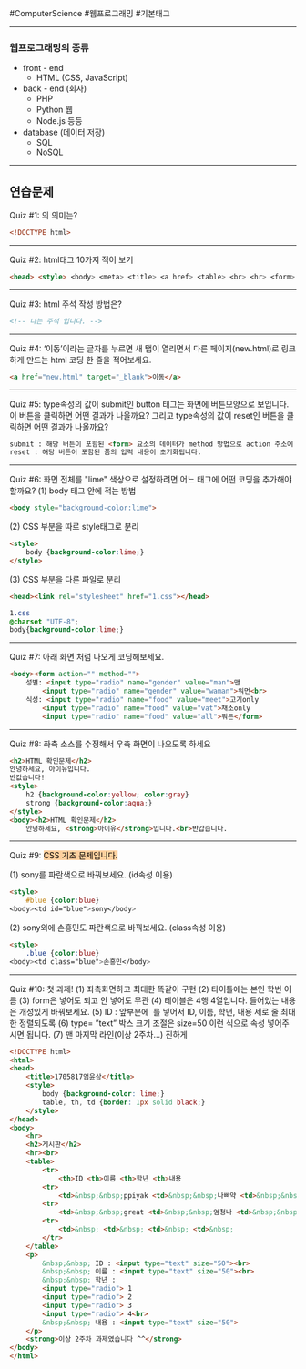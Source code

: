 #ComputerScience #웹프로그래밍 #기본태그 

---
### 웹프로그래밍의 종류
- front - end
	- HTML (CSS, JavaScript)
- back - end (회사)
	- PHP
	- Python 웹
	- Node.js 등등
- database (데이터 저장)
	- SQL
	- NoSQL

---

## 연습문제

Quiz #1: <!DOCTYPE html>의 의미는?

```html
<!DOCTYPE html>
```

---

Quiz #2: html태그 10가지 적어 보기

```html
<head> <style> <body> <meta> <title> <a href> <table> <br> <hr> <form>
```

---

Quiz #3: html 주석 작성 방법은?

```html
<!-- 나는 주석 입니다. -->
```

---

Quiz #4: ‘이동’이라는 글자를 누르면 새 탭이 열리면서 다른 페이지(new.html)로 링크하게 만드는 html 코딩 한 줄을 적어보세요.

```html
<a href="new.html" target="_blank">이동</a>
```

---

Quiz #5: type속성의 값이 submit인 button 태그는 화면에 버튼모양으로 보입니다. 이 버튼을 클릭하면 어떤 결과가 나올까요? 그리고 type속성의 값이 reset인 버튼을 클릭하면 어떤 결과가 나올까요?

```html
submit : 해당 버튼이 포함된 <form> 요소의 데이터가 method 방법으로 action 주소에 제출됩니다.
reset : 해당 버튼이 포함된 폼의 입력 내용이 초기화됩니다.
```

---

Quiz #6: 화면 전체를 "lime" 색상으로 설정하려면 어느 태그에 어떤 코딩을 추가해야 할까요?
(1) body 태그 안에 적는 방법

```html
<body style="background-color:lime">
```

(2) CSS 부분을 따로 style태그로 분리

```html
<style>
    body {background-color:lime;}
</style>
```

(3) CSS 부분을 다른 파일로 분리

```html
<head><link rel="stylesheet" href="1.css"></head>
```

```css
1.css
@charset "UTF-8";
body{background-color:lime;}
```

---

Quiz #7: 아래 화면 처럼 나오게 코딩해보세요.

```html
<body><form action="" method="">
    성별: <input type="radio" name="gender" value="man">맨
        <input type="radio" name="gender" value="waman">워먼<br>
    식성: <input type="radio" name="food" value="meet">고기only
        <input type="radio" name="food" value="vat">채소only
        <input type="radio" name="food" value="all">뭐든</form>
```

---

Quiz #8: 좌측 소스를 수정해서 우측 화면이 나오도록 하세요

```html
<h2>HTML 확인문제</h2>
안녕하세요, 아이유입니다.
반값습니다!
<style>
    h2 {background-color:yellow; color:gray}
    strong {background-color:aqua;}
</style>
<body><h2>HTML 확인문제</h2>
    안녕하세요, <strong>아이유</strong>입니다.<br>반갑습니다.
```

---

Quiz #9: <mark style="background: #FFB86CA6;">CSS 기초 문제입니다.</mark>

(1) sony를 파란색으로 바꿔보세요. (id속성 이용)
```html
<style>
	#blue {color:blue}
<body><td id="blue">sony</body>
```
(2) sony외에 손흥민도 파란색으로 바꿔보세요. (class속성 이용)
```html
<style>
	.blue {color:blue}
<body><td class="blue">손흥민</body>
```

---

Quiz #10: 첫 과제!
	(1) 좌측화면하고 최대한 똑같이 구현
	(2) 타이틀에는 본인 학번 이름 
	(3) form은 넣어도 되고 안 넣어도 무관 
	(4) 테이블은 4행 4열입니다. 들어있는 내용은 개성있게 바꿔보세요.
	(5) ID : 앞부분에  를 넣어서 ID, 이름, 학년, 내용 세로 줄 최대한 정렬되도록
	(6) type= ”text” 박스 크기 조절은 size=50 이런 식으로 속성 넣어주시면 됩니다. 
	(7) 맨 마지막 라인(이상 2주차...) 진하게
	
```html
<!DOCTYPE html>
<html>
<head>
    <title>1705817엄윤상</title>
    <style>
        body {background-color: lime;}
        table, th, td {border: 1px solid black;}
    </style>
</head>
<body>
    <hr>
    <h2>게시판</h2>
    <hr><br>
    <table>
        <tr>
            <th>ID <th>이름 <th>학년 <th>내용
        <tr>
            <td>&nbsp;&nbsp;ppiyak <td>&nbsp;&nbsp;나삐약 <td>&nbsp;&nbsp;2 <td>&nbsp;&nbsp;저는 아직도 삐약이라서 코딩 어려워요
        <tr>
            <td>&nbsp;&nbsp;great <td>&nbsp;&nbsp;엄청나 <td>&nbsp;&nbsp;4 <td>&nbsp;&nbsp;저는 갓코딩입니다. 으허허허
        <tr>
            <td>&nbsp; <td>&nbsp; <td>&nbsp; <td>&nbsp;
        </tr>
    </table>
    <p>
        &nbsp;&nbsp; ID : <input type="text" size="50"><br>
        &nbsp;&nbsp; 이름 : <input type="text" size="50"><br>
        &nbsp;&nbsp; 학년 :
        <input type="radio"> 1
        <input type="radio"> 2
        <input type="radio"> 3
        <input type="radio"> 4<br>
        &nbsp;&nbsp; 내용 : <input type="text" size="50">
    </p>
    <strong>이상 2주차 과제였습니다 ^^</strong>
</body>
</html>
```